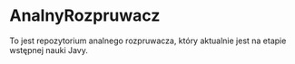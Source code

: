 # AnalnyRozpruwacz
To jest repozytorium analnego rozpruwacza, który aktualnie jest na etapie wstępnej nauki Javy.
